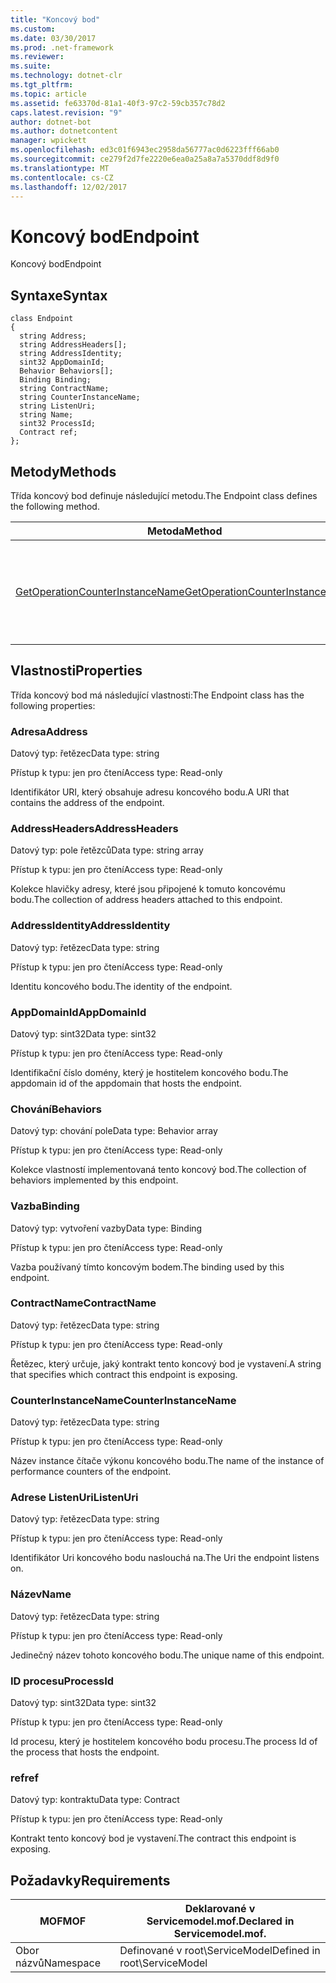 ```yaml
---
title: "Koncový bod"
ms.custom: 
ms.date: 03/30/2017
ms.prod: .net-framework
ms.reviewer: 
ms.suite: 
ms.technology: dotnet-clr
ms.tgt_pltfrm: 
ms.topic: article
ms.assetid: fe63370d-81a1-40f3-97c2-59cb357c78d2
caps.latest.revision: "9"
author: dotnet-bot
ms.author: dotnetcontent
manager: wpickett
ms.openlocfilehash: ed3c01f6943ec2958da56777ac0d6223fff66ab0
ms.sourcegitcommit: ce279f2d7fe2220e6ea0a25a8a7a5370ddf8d9f0
ms.translationtype: MT
ms.contentlocale: cs-CZ
ms.lasthandoff: 12/02/2017
---
```

# <a name="endpoint"></a><span data-ttu-id="d7400-102">Koncový bod</span><span class="sxs-lookup"><span data-stu-id="d7400-102">Endpoint</span></span>
<span data-ttu-id="d7400-103">Koncový bod</span><span class="sxs-lookup"><span data-stu-id="d7400-103">Endpoint</span></span>  
  
## <a name="syntax"></a><span data-ttu-id="d7400-104">Syntaxe</span><span class="sxs-lookup"><span data-stu-id="d7400-104">Syntax</span></span>  
  
```  
class Endpoint  
{  
  string Address;  
  string AddressHeaders[];  
  string AddressIdentity;  
  sint32 AppDomainId;  
  Behavior Behaviors[];  
  Binding Binding;  
  string ContractName;  
  string CounterInstanceName;  
  string ListenUri;  
  string Name;  
  sint32 ProcessId;  
  Contract ref;  
};  
```  
  
## <a name="methods"></a><span data-ttu-id="d7400-105">Metody</span><span class="sxs-lookup"><span data-stu-id="d7400-105">Methods</span></span>  
 <span data-ttu-id="d7400-106">Třída koncový bod definuje následující metodu.</span><span class="sxs-lookup"><span data-stu-id="d7400-106">The Endpoint class defines the following method.</span></span>  
  
|<span data-ttu-id="d7400-107">Metoda</span><span class="sxs-lookup"><span data-stu-id="d7400-107">Method</span></span>|<span data-ttu-id="d7400-108">Popis</span><span class="sxs-lookup"><span data-stu-id="d7400-108">Description</span></span>|  
|------------|-----------------|  
|[<span data-ttu-id="d7400-109">GetOperationCounterInstanceName</span><span class="sxs-lookup"><span data-stu-id="d7400-109">GetOperationCounterInstanceName</span></span>](../../../../../docs/framework/wcf/diagnostics/wmi/getoperationcounterinstancename.md)|<span data-ttu-id="d7400-110">Načte název instance čítače výkonu operace</span><span class="sxs-lookup"><span data-stu-id="d7400-110">Retrieves the operation performance counter instance name</span></span>|  
  
## <a name="properties"></a><span data-ttu-id="d7400-111">Vlastnosti</span><span class="sxs-lookup"><span data-stu-id="d7400-111">Properties</span></span>  
 <span data-ttu-id="d7400-112">Třída koncový bod má následující vlastnosti:</span><span class="sxs-lookup"><span data-stu-id="d7400-112">The Endpoint class has the following properties:</span></span>  
  
### <a name="address"></a><span data-ttu-id="d7400-113">Adresa</span><span class="sxs-lookup"><span data-stu-id="d7400-113">Address</span></span>  
 <span data-ttu-id="d7400-114">Datový typ: řetězec</span><span class="sxs-lookup"><span data-stu-id="d7400-114">Data type: string</span></span>  
  
 <span data-ttu-id="d7400-115">Přístup k typu: jen pro čtení</span><span class="sxs-lookup"><span data-stu-id="d7400-115">Access type: Read-only</span></span>  
  
 <span data-ttu-id="d7400-116">Identifikátor URI, který obsahuje adresu koncového bodu.</span><span class="sxs-lookup"><span data-stu-id="d7400-116">A URI that contains the address of the endpoint.</span></span>  
  
### <a name="addressheaders"></a><span data-ttu-id="d7400-117">AddressHeaders</span><span class="sxs-lookup"><span data-stu-id="d7400-117">AddressHeaders</span></span>  
 <span data-ttu-id="d7400-118">Datový typ: pole řetězců</span><span class="sxs-lookup"><span data-stu-id="d7400-118">Data type: string array</span></span>  
  
 <span data-ttu-id="d7400-119">Přístup k typu: jen pro čtení</span><span class="sxs-lookup"><span data-stu-id="d7400-119">Access type: Read-only</span></span>  
  
 <span data-ttu-id="d7400-120">Kolekce hlavičky adresy, které jsou připojené k tomuto koncovému bodu.</span><span class="sxs-lookup"><span data-stu-id="d7400-120">The collection of address headers attached to this endpoint.</span></span>  
  
### <a name="addressidentity"></a><span data-ttu-id="d7400-121">AddressIdentity</span><span class="sxs-lookup"><span data-stu-id="d7400-121">AddressIdentity</span></span>  
 <span data-ttu-id="d7400-122">Datový typ: řetězec</span><span class="sxs-lookup"><span data-stu-id="d7400-122">Data type: string</span></span>  
  
 <span data-ttu-id="d7400-123">Přístup k typu: jen pro čtení</span><span class="sxs-lookup"><span data-stu-id="d7400-123">Access type: Read-only</span></span>  
  
 <span data-ttu-id="d7400-124">Identitu koncového bodu.</span><span class="sxs-lookup"><span data-stu-id="d7400-124">The identity of the endpoint.</span></span>  
  
### <a name="appdomainid"></a><span data-ttu-id="d7400-125">AppDomainId</span><span class="sxs-lookup"><span data-stu-id="d7400-125">AppDomainId</span></span>  
 <span data-ttu-id="d7400-126">Datový typ: sint32</span><span class="sxs-lookup"><span data-stu-id="d7400-126">Data type: sint32</span></span>  
  
 <span data-ttu-id="d7400-127">Přístup k typu: jen pro čtení</span><span class="sxs-lookup"><span data-stu-id="d7400-127">Access type: Read-only</span></span>  
  
 <span data-ttu-id="d7400-128">Identifikační číslo domény, který je hostitelem koncového bodu.</span><span class="sxs-lookup"><span data-stu-id="d7400-128">The appdomain id of the appdomain that hosts the endpoint.</span></span>  
  
### <a name="behaviors"></a><span data-ttu-id="d7400-129">Chování</span><span class="sxs-lookup"><span data-stu-id="d7400-129">Behaviors</span></span>  
 <span data-ttu-id="d7400-130">Datový typ: chování pole</span><span class="sxs-lookup"><span data-stu-id="d7400-130">Data type: Behavior array</span></span>  
  
 <span data-ttu-id="d7400-131">Přístup k typu: jen pro čtení</span><span class="sxs-lookup"><span data-stu-id="d7400-131">Access type: Read-only</span></span>  
  
 <span data-ttu-id="d7400-132">Kolekce vlastností implementovaná tento koncový bod.</span><span class="sxs-lookup"><span data-stu-id="d7400-132">The collection of behaviors implemented by this endpoint.</span></span>  
  
### <a name="binding"></a><span data-ttu-id="d7400-133">Vazba</span><span class="sxs-lookup"><span data-stu-id="d7400-133">Binding</span></span>  
 <span data-ttu-id="d7400-134">Datový typ: vytvoření vazby</span><span class="sxs-lookup"><span data-stu-id="d7400-134">Data type: Binding</span></span>  
  
 <span data-ttu-id="d7400-135">Přístup k typu: jen pro čtení</span><span class="sxs-lookup"><span data-stu-id="d7400-135">Access type: Read-only</span></span>  
  
 <span data-ttu-id="d7400-136">Vazba používaný tímto koncovým bodem.</span><span class="sxs-lookup"><span data-stu-id="d7400-136">The binding used by this endpoint.</span></span>  
  
### <a name="contractname"></a><span data-ttu-id="d7400-137">ContractName</span><span class="sxs-lookup"><span data-stu-id="d7400-137">ContractName</span></span>  
 <span data-ttu-id="d7400-138">Datový typ: řetězec</span><span class="sxs-lookup"><span data-stu-id="d7400-138">Data type: string</span></span>  
  
 <span data-ttu-id="d7400-139">Přístup k typu: jen pro čtení</span><span class="sxs-lookup"><span data-stu-id="d7400-139">Access type: Read-only</span></span>  
  
 <span data-ttu-id="d7400-140">Řetězec, který určuje, jaký kontrakt tento koncový bod je vystavení.</span><span class="sxs-lookup"><span data-stu-id="d7400-140">A string that specifies which contract this endpoint is exposing.</span></span>  
  
### <a name="counterinstancename"></a><span data-ttu-id="d7400-141">CounterInstanceName</span><span class="sxs-lookup"><span data-stu-id="d7400-141">CounterInstanceName</span></span>  
 <span data-ttu-id="d7400-142">Datový typ: řetězec</span><span class="sxs-lookup"><span data-stu-id="d7400-142">Data type: string</span></span>  
  
 <span data-ttu-id="d7400-143">Přístup k typu: jen pro čtení</span><span class="sxs-lookup"><span data-stu-id="d7400-143">Access type: Read-only</span></span>  
  
 <span data-ttu-id="d7400-144">Název instance čítače výkonu koncového bodu.</span><span class="sxs-lookup"><span data-stu-id="d7400-144">The name of the instance of performance counters of the endpoint.</span></span>  
  
### <a name="listenuri"></a><span data-ttu-id="d7400-145">Adrese ListenUri</span><span class="sxs-lookup"><span data-stu-id="d7400-145">ListenUri</span></span>  
 <span data-ttu-id="d7400-146">Datový typ: řetězec</span><span class="sxs-lookup"><span data-stu-id="d7400-146">Data type: string</span></span>  
  
 <span data-ttu-id="d7400-147">Přístup k typu: jen pro čtení</span><span class="sxs-lookup"><span data-stu-id="d7400-147">Access type: Read-only</span></span>  
  
 <span data-ttu-id="d7400-148">Identifikátor Uri koncového bodu naslouchá na.</span><span class="sxs-lookup"><span data-stu-id="d7400-148">The Uri the endpoint listens on.</span></span>  
  
### <a name="name"></a><span data-ttu-id="d7400-149">Název</span><span class="sxs-lookup"><span data-stu-id="d7400-149">Name</span></span>  
 <span data-ttu-id="d7400-150">Datový typ: řetězec</span><span class="sxs-lookup"><span data-stu-id="d7400-150">Data type: string</span></span>  
  
 <span data-ttu-id="d7400-151">Přístup k typu: jen pro čtení</span><span class="sxs-lookup"><span data-stu-id="d7400-151">Access type: Read-only</span></span>  
  
 <span data-ttu-id="d7400-152">Jedinečný název tohoto koncového bodu.</span><span class="sxs-lookup"><span data-stu-id="d7400-152">The unique name of this endpoint.</span></span>  
  
### <a name="processid"></a><span data-ttu-id="d7400-153">ID procesu</span><span class="sxs-lookup"><span data-stu-id="d7400-153">ProcessId</span></span>  
 <span data-ttu-id="d7400-154">Datový typ: sint32</span><span class="sxs-lookup"><span data-stu-id="d7400-154">Data type: sint32</span></span>  
  
 <span data-ttu-id="d7400-155">Přístup k typu: jen pro čtení</span><span class="sxs-lookup"><span data-stu-id="d7400-155">Access type: Read-only</span></span>  
  
 <span data-ttu-id="d7400-156">Id procesu, který je hostitelem koncového bodu procesu.</span><span class="sxs-lookup"><span data-stu-id="d7400-156">The process Id of the process that hosts the endpoint.</span></span>  
  
### <a name="ref"></a><span data-ttu-id="d7400-157">ref</span><span class="sxs-lookup"><span data-stu-id="d7400-157">ref</span></span>  
 <span data-ttu-id="d7400-158">Datový typ: kontraktu</span><span class="sxs-lookup"><span data-stu-id="d7400-158">Data type: Contract</span></span>  
  
 <span data-ttu-id="d7400-159">Přístup k typu: jen pro čtení</span><span class="sxs-lookup"><span data-stu-id="d7400-159">Access type: Read-only</span></span>  
  
 <span data-ttu-id="d7400-160">Kontrakt tento koncový bod je vystavení.</span><span class="sxs-lookup"><span data-stu-id="d7400-160">The contract this endpoint is exposing.</span></span>  
  
## <a name="requirements"></a><span data-ttu-id="d7400-161">Požadavky</span><span class="sxs-lookup"><span data-stu-id="d7400-161">Requirements</span></span>  
  
|<span data-ttu-id="d7400-162">MOF</span><span class="sxs-lookup"><span data-stu-id="d7400-162">MOF</span></span>|<span data-ttu-id="d7400-163">Deklarované v Servicemodel.mof.</span><span class="sxs-lookup"><span data-stu-id="d7400-163">Declared in Servicemodel.mof.</span></span>|  
|---------|-----------------------------------|  
|<span data-ttu-id="d7400-164">Obor názvů</span><span class="sxs-lookup"><span data-stu-id="d7400-164">Namespace</span></span>|<span data-ttu-id="d7400-165">Definované v root\ServiceModel</span><span class="sxs-lookup"><span data-stu-id="d7400-165">Defined in root\ServiceModel</span></span>|
